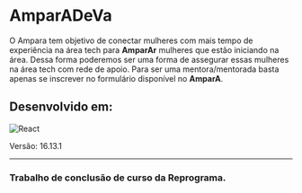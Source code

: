 # AmparADeVa

O Ampara tem objetivo de conectar mulheres com mais tempo de experiência na área tech para **AmparAr** mulheres que estão iniciando na área. Dessa forma poderemos ser uma forma de assegurar essas mulheres na área tech com rede de apoio. Para ser uma mentora/mentorada basta apenas se inscrever no formulário disponível no **AmparA**.


## Desenvolvido em:
![React](https://img.shields.io/badge/react-%2320232a.svg?style=for-the-badge&logo=react&logoColor=%2361DAFB) 

Versão: 16.13.1
___
### Trabalho de conclusão de curso da Reprograma.